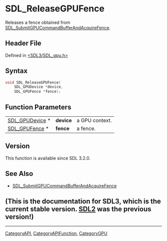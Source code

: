 # SDL_ReleaseGPUFence

Releases a fence obtained from [SDL_SubmitGPUCommandBufferAndAcquireFence](SDL_SubmitGPUCommandBufferAndAcquireFence).

## Header File

Defined in [<SDL3/SDL_gpu.h>](https://github.com/libsdl-org/SDL/blob/main/include/SDL3/SDL_gpu.h)

## Syntax

```c
void SDL_ReleaseGPUFence(
    SDL_GPUDevice *device,
    SDL_GPUFence *fence);
```

## Function Parameters

|                                  |            |                |
| -------------------------------- | ---------- | -------------- |
| [SDL_GPUDevice](SDL_GPUDevice) * | **device** | a GPU context. |
| [SDL_GPUFence](SDL_GPUFence) *   | **fence**  | a fence.       |

## Version

This function is available since SDL 3.2.0.

## See Also

- [SDL_SubmitGPUCommandBufferAndAcquireFence](SDL_SubmitGPUCommandBufferAndAcquireFence)


## (This is the documentation for SDL3, which is the current stable version. [SDL2](https://wiki.libsdl.org/SDL2/) was the previous version!)



----
[CategoryAPI](CategoryAPI), [CategoryAPIFunction](CategoryAPIFunction), [CategoryGPU](CategoryGPU)

